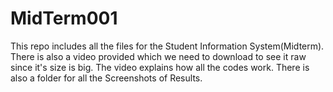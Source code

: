 # MidTerm001
This repo includes all the files for the Student Information System(Midterm). 
There is also a video provided which we need to download to see it raw since it's size is big.
The video explains how all the codes work.
There is also a folder for all the Screenshots of Results.
